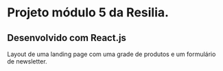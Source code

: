 <h1>Projeto módulo 5 da Resilia.</h1>
<h2> Desenvolvido com React.js</h2>
<p> Layout de uma landing page com uma grade de
produtos e um formulário de newsletter.</p>
